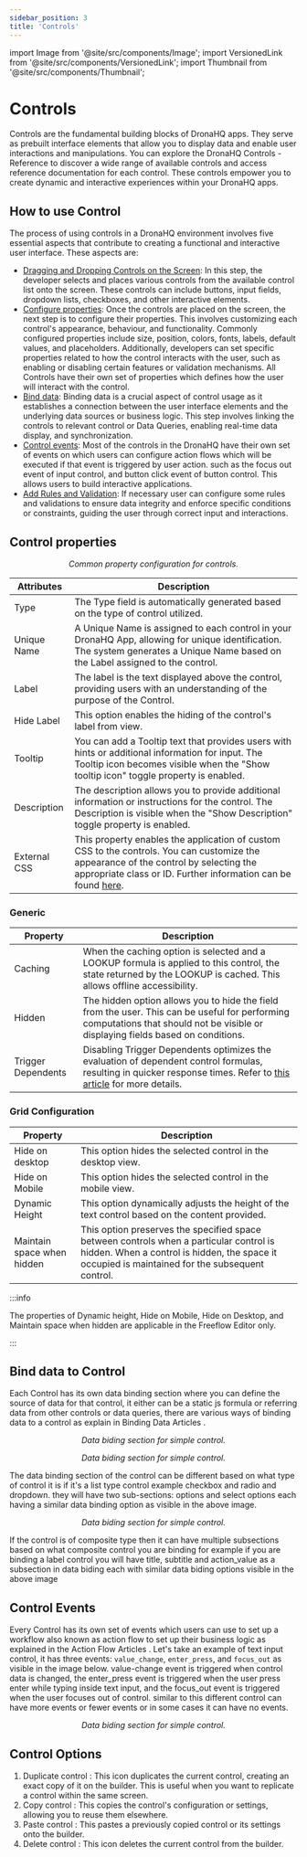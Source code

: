 ```yaml
---
sidebar_position: 3
title: 'Controls'
---
```


import Image from '@site/src/components/Image';
import VersionedLink from '@site/src/components/VersionedLink';
import Thumbnail from '@site/src/components/Thumbnail';

# Controls

Controls are the fundamental building blocks of DronaHQ apps. They serve as prebuilt interface elements that allow you to display data and enable user interactions and manipulations. You can explore the <VersionedLink to="/category/controls/">DronaHQ Controls - Reference </VersionedLink> to discover a wide range of available controls and access reference documentation for each control. These controls empower
you to create dynamic and interactive experiences within your DronaHQ apps.

        
## How to use Control

The process of using controls in a DronaHQ environment involves five essential aspects that contribute to creating a functional and interactive user interface. These aspects are:

- [Dragging and Dropping Controls on the Screen](/category/controls/): In this step, the developer selects and places various controls from the available control list onto the screen. These controls can include buttons, input fields, dropdown lists, checkboxes, and other interactive elements.
- [Configure properties](./controls.md/#control-properties): Once the controls are placed on the screen, the next step is to configure their properties. This involves customizing each control's appearance, behaviour, and functionality. Commonly configured properties include size, position, colors, fonts, labels, default values, and placeholders. Additionally, developers can set specific properties related to how the control interacts with the user, such as enabling or disabling certain features or validation mechanisms. All Controls have their own set of properties which defines how the user will interact with the control.
- [Bind data](./controls.md/#bind-data-to-control): Binding data is a crucial aspect of control usage as it establishes a connection between the user interface elements and the underlying data sources or business logic. This step involves linking the controls to relevant control or Data Queries, enabling real-time data display, and synchronization.
- [Control events](./controls.md/#control-events): Most of the controls in the DronaHQ have their own set of events on which users can configure action flows which will be executed if that event is triggered by user action. such as the focus out event of input control, and button click event of button control. This allows users to build interactive applications.
- [Add Rules and Validation](/ui-builder/visibility-rules-validations/): If necessary user can configure some rules and validations to ensure data integrity and enforce specific conditions or constraints, guiding the user through correct input and interactions.

## Control properties

<figure>
  <Thumbnail src="/img/ui-builder/controls/control-properties.png" alt="Common property configuration for controls." width='150px'/>
  <figcaption align = "center"><i>Common property configuration for controls.</i></figcaption>
</figure>


| Attributes    | Description                                                                                                   |
|-------------|---------------------------------------------------------------------------------------------------------------|
| Type        | The Type field is automatically generated based on the type of control utilized.                                      |
| Unique Name | A Unique Name is assigned to each control in your DronaHQ App, allowing for unique identification. The system generates a Unique Name based on the Label assigned to the control.                                                                                                                     |
| Label       | The label is the text displayed above the control, providing users with an understanding of the purpose of the Control.                                                    |
| Hide Label  | This option enables the hiding of the control's label from view.                                                 |
| Tooltip     | You can add a Tooltip text that provides users with hints or additional information for input. The Tooltip icon becomes visible when the "Show tooltip icon" toggle property is enabled.                                                                                                                              |
| Description | The description allows you to provide additional information or instructions for the control. The Description is visible when the "Show Description" toggle property is enabled.                                                                                                                                                                                                                                     |
| External CSS | This property enables the application of custom CSS to the controls. You can customize the appearance of the control by selecting the appropriate class or ID. Further information can be found [here](/building-apps-concepts/modify-css-of-controls). |

### Generic

| Property          | Description                                                                                                                                                    |
|-------------------|----------------------------------------------------------------------------------------------------------------------------------------------------------------|
| Caching           | When the caching option is selected and a LOOKUP formula is applied to this control, the state returned by the LOOKUP is cached. This allows offline accessibility.                                                   |
| Hidden            | The hidden option allows you to hide the field from the user. This can be useful for performing computations that should not be visible or displaying fields based on conditions.                           |
| Trigger Dependents | Disabling Trigger Dependents optimizes the evaluation of dependent control formulas, resulting in quicker response times. Refer to [this article](#) for more details. |


### Grid Configuration

| Property               | Description                                                                                                 |
|------------------------|-------------------------------------------------------------------------------------------------------------|
| Hide on desktop        | This option hides the selected control in the desktop view.                                                 |
| Hide on Mobile         | This option hides the selected control in the mobile view.                                                  |
| Dynamic Height         | This option dynamically adjusts the height of the text control based on the content provided.               |
| Maintain space when hidden | This option preserves the specified space between controls when a particular control is hidden. When a control is hidden, the space it occupied is maintained for the subsequent control. |

:::info 

The properties of Dynamic height, Hide on Mobile, Hide on Desktop, and Maintain space when hidden are applicable
in the Freeflow Editor only. 

:::
## Bind data to Control

Each Control has its own data binding section where you can define the source of data for that control, it either can be a static js formula or referring data from other controls or data queries, there are various ways of binding data to a control as explain in <VersionedLink to="/category/binding-data/">Binding Data Articles </VersionedLink>.

<figure>
  <Thumbnail src="/img/ui-builder/controls/binding-data-controls.png" alt="Data binding section for simple control."/>
  <figcaption align = "center"><i>Data biding section for simple control.</i></figcaption>
</figure>

<figure>
  <Thumbnail src="/img/ui-builder/controls/data-binding-list-control.png" alt="Data binding section for simple control."/>
  <figcaption align = "center"><i>Data biding section for simple control.</i></figcaption>
</figure>

The data binding section of the control can be different based on what type of control it is if it's a list type control example checkbox and radio and dropdown. they will have two sub-sections: options and select options each having a similar data binding option as visible in the above image.

<figure>
  <Thumbnail src="/img/ui-builder/controls/data-binding-composite-control.png" alt="Data binding section for simple control."/>
  <figcaption align = "center"><i>Data biding section for simple control.</i></figcaption>
</figure>

If the control is of composite type then it can have multiple subsections based on what composite control you are binding for example if you are binding a label control you will have title, subtitle and action_value as a subsection in data biding each with similar data biding options visible in the above image

## Control Events

Every Control has its own set of events which users can use to set up a workflow also known as action flow to set up their business logic as explained in the <VersionedLink to="/category/actionflows-on-events/">Action Flow Articles </VersionedLink>. Let's take an example of text input control, it has three events: `value_change`, `enter_press`, and `focus_out` as visible in the image below. value-change event is triggered when control data is changed, the enter_press event is triggered when the user press enter while typing inside text input, and the focus_out event is triggered when the user focuses out of control. similar to this different control can have more events or fewer events or in some cases it can have no events.


<figure>
  <Thumbnail src="/img/ui-builder/controls/input-control-events.png" alt="Data binding section for simple control."/>
  <figcaption align = "center"><i>Data biding section for simple control.</i></figcaption>
</figure>




## Control Options


1. Duplicate control : This icon duplicates the current control, creating an exact copy of it on the builder. This is useful when you want to replicate a control within the same screen.
2. Copy control : This copies the control's configuration or settings, allowing you to reuse them elsewhere.
3. Paste control : This pastes a previously copied control or its settings onto the builder.
4. Delete control : This icon deletes the current control from the builder.

